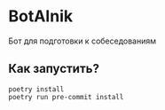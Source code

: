 # BotAInik
Бот для подготовки к собеседованиям

## Как запустить?
```
poetry install
poetry run pre-commit install
```
